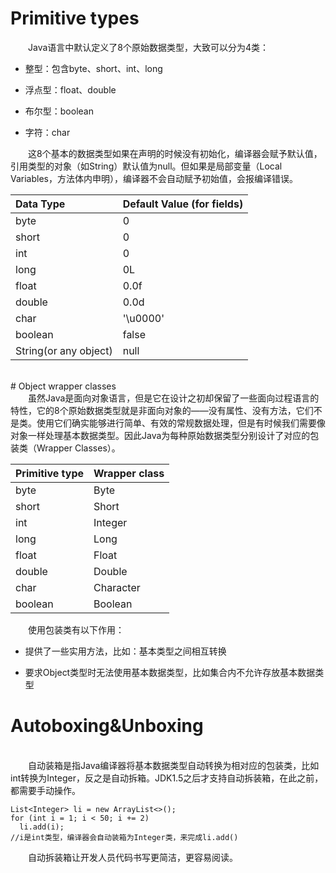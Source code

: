 # Primitive types

&emsp;&emsp;Java语言中默认定义了8个原始数据类型，大致可以分为4类：
	

 - 整型：包含byte、short、int、long 		

 - 浮点型：float、double 		
 
 - 布尔型：boolean 		
 
 - 字符：char

&emsp;&emsp;这8个基本的数据类型如果在声明的时候没有初始化，编译器会赋予默认值，引用类型的对象（如String）默认值为null。但如果是局部变量（Local Variables，方法体内申明），编译器不会自动赋予初始值，会报编译错误。

|Data Type| Default Value (for fields)|
| :------------- |:-------------|
| byte | 0 |
| short | 0|
| int | 0 |
| long | 0L|
|float|0.0f|
|double|0.0d|
|char|'\u0000'|
|boolean|false|
|String(or any object)|null|
<br>
# Object wrapper classes
<br>
&emsp;&emsp;虽然Java是面向对象语言，但是它在设计之初却保留了一些面向过程语言的特性，它的8个原始数据类型就是非面向对象的——没有属性、没有方法，它们不是类。使用它们确实能够进行简单、有效的常规数据处理，但是有时候我们需要像对象一样处理基本数据类型。因此Java为每种原始数据类型分别设计了对应的包装类（Wrapper Classes）。

|Primitive type| Wrapper class|
| :------------- |:-------------|
| byte | Byte |
| short | Short|
| int | Integer |
| long | Long|
|float|Float|
|double|Double|
|char|Character|
|boolean|Boolean|


&emsp;&emsp;使用包装类有以下作用：

 - 提供了一些实用方法，比如：基本类型之间相互转换

 - 要求Object类型时无法使用基本数据类型，比如集合内不允许存放基本数据类型

# Autoboxing&Unboxing
<br>
&emsp;&emsp;自动装箱是指Java编译器将基本数据类型自动转换为相对应的包装类，比如int转换为Integer，反之是自动拆箱。JDK1.5之后才支持自动拆装箱，在此之前，都需要手动操作。

```
List<Integer> li = new ArrayList<>();
for (int i = 1; i < 50; i += 2)
  li.add(i);
//i是int类型，编译器会自动装箱为Integer类，来完成li.add()
```

&emsp;&emsp;自动拆装箱让开发人员代码书写更简洁，更容易阅读。